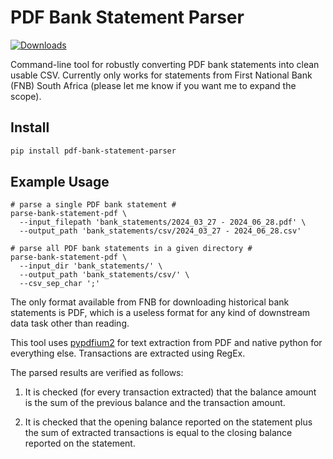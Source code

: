 # PDF Bank Statement Parser

[![Downloads](https://static.pepy.tech/badge/pdf-bank-statement-parser)](https://pepy.tech/project/pdf-bank-statement-parser)

Command-line tool for robustly converting PDF bank statements into clean usable CSV. Currently only works for statements from First National Bank (FNB) South Africa (please let me know if you want me to expand the scope).

## Install

```bash
pip install pdf-bank-statement-parser
```

## Example Usage

```shell
# parse a single PDF bank statement #
parse-bank-statement-pdf \
  --input_filepath 'bank_statements/2024_03_27 - 2024_06_28.pdf' \
  --output_path 'bank_statements/csv/2024_03_27 - 2024_06_28.csv'

# parse all PDF bank statements in a given directory #
parse-bank-statement-pdf \
  --input_dir 'bank_statements/' \
  --output_path 'bank_statements/csv/' \
  --csv_sep_char ';'
```

The only format available from FNB for downloading historical bank statements is PDF, which is a useless format for any kind of downstream data task other than reading.

This tool uses [pypdfium2](https://github.com/pypdfium2-team/pypdfium2) for text extraction from PDF and native python for everything else. Transactions are extracted using RegEx.

The parsed results are verified as follows:

1. It is checked (for every transaction extracted) that the balance amount is the sum of the previous balance and the transaction amount.

2. It is checked that the opening balance reported on the statement plus the sum of extracted transactions is equal to the closing balance reported on the statement.
